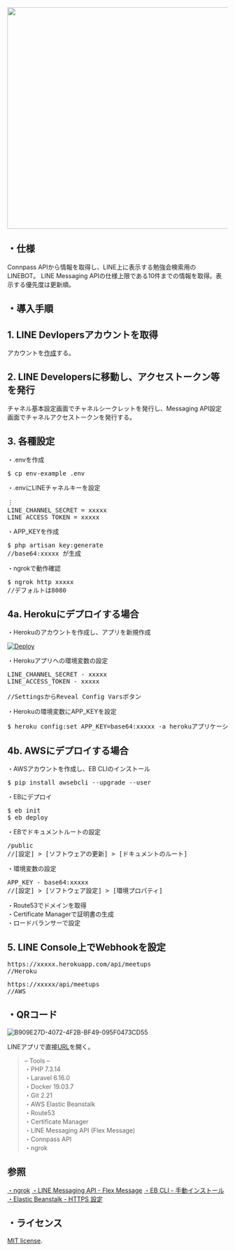 <img src="https://user-images.githubusercontent.com/60056670/76921655-e543ae80-6911-11ea-85d4-7524d1fe82b5.jpeg" width="506px">

## ・仕様
Connpass APIから情報を取得し、LINE上に表示する勉強会検索用のLINEBOT。
LINE Messaging APIの仕様上限である10件までの情報を取得。表示する優先度は更新順。
## ・導入手順
## 1. LINE Devlopersアカウントを取得
アカウントを[作成](https://business.line.me)する。

## 2. LINE Developersに移動し、アクセストークン等を発行

チャネル基本設定画面でチャネルシークレットを発行し、Messaging API設定画面でチャネルアクセストークンを発行する。

## 3. 各種設定

・.envを作成
<pre>
$ cp env-example .env
</pre>

・.envにLINEチャネルキーを設定
<pre>
︙
LINE_CHANNEL_SECRET = xxxxx
LINE_ACCESS_TOKEN = xxxxx
</pre>

・APP_KEYを作成

<pre>
$ php artisan key:generate
//base64:xxxxx が生成
</pre>

・ngrokで動作確認
<pre>
$ ngrok http xxxxx
//デフォルトは8080
</pre>

## 4a. Herokuにデプロイする場合

・Herokuのアカウントを作成し、アプリを新規作成

[![Deploy](https://www.herokucdn.com/deploy/button.png)](https://heroku.com/deploy)

・Herokuアプリへの環境変数の設定
<pre>
LINE_CHANNEL_SECRET - xxxxx
LINE_ACCESS_TOKEN - xxxxx

//SettingsからReveal Config Varsボタン
</pre>

・Herokuの環境変数にAPP_KEYを設定
<pre>
$ heroku config:set APP_KEY=base64:xxxxx -a herokuアプリケーション名
</pre>

## 4b. AWSにデプロイする場合
・AWSアカウントを作成し、EB CLIのインストール
<pre>
$ pip install awsebcli --upgrade --user
</pre>
・EBにデプロイ  
<pre>
$ eb init  
$ eb deploy
</pre>
・EBでドキュメントルートの設定
<pre>
/public
//[設定] > [ソフトウェアの更新] > [ドキュメントのルート]
</pre>
・環境変数の設定
<pre>
APP_KEY - base64:xxxxx
//[設定] > [ソフトウェア設定] > [環境プロパティ]
</pre>
・Route53でドメインを取得  
・Certificate Managerで証明書の生成  
・ロードバランサーで設定

## 5. LINE Console上でWebhookを設定
<pre>
https://xxxxx.herokuapp.com/api/meetups
//Heroku
</pre>
<pre>
https://xxxxx/api/meetups
//AWS
</pre>

## ・QRコード
![B909E27D-4072-4F2B-BF49-095F0473CD55](https://user-images.githubusercontent.com/60056670/76936499-64e37480-6936-11ea-9834-92e657e7ca42.jpeg)

LINEアプリで直接[URL](http://line.me/ti/p/@815sztgc)を開く。
>    – Tools –  
>・PHP 7.3.14  
>・Laravel 6.16.0  
>・Docker 19.03.7  
>・Git 2.21  
>・AWS Elastic Beanstalk  
>・Route53  
>・Certificate Manager  
>・LINE Messaging API (Flex Message)  
>・Connpass API  
>・ngrok  

## 参照
[・ngrok](https://qiita.com/mininobu/items/b45dbc70faedf30f484e)
[・LINE Messaging API - Flex Message](https://developers.line.biz/ja/docs/messaging-api/message-types/#flex-messages)
[・EB CLI - 手動インストール](https://docs.aws.amazon.com/ja_jp/elasticbeanstalk/latest/dg/eb-cli3-install-advanced.html)  
[・Elastic Beanstalk - HTTPS 設定](https://aws.amazon.com/jp/premiumsupport/knowledge-center/elastic-beanstalk-https-configuration/)

## ・ライセンス

[MIT license](https://opensource.org/licenses/MIT).

